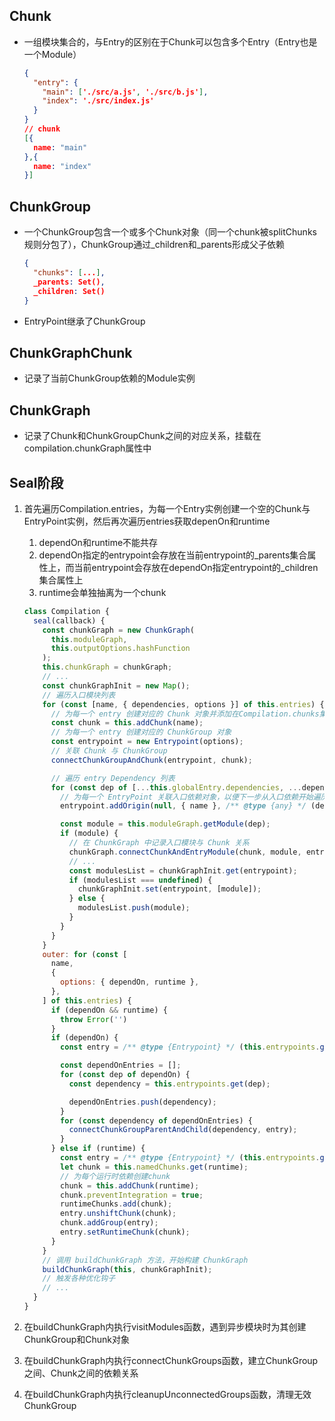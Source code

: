 ## Chunk

* 一组模块集合的，与Entry的区别在于Chunk可以包含多个Entry（Entry也是一个Module）
  ```JSON
  {
    "entry": {
      "main": ['./src/a.js', './src/b.js'],
      "index": './src/index.js'
    }
  }
  // chunk
  [{
    name: "main"
  },{
    name: "index"
  }]
  ```

## ChunkGroup

* 一个ChunkGroup包含一个或多个Chunk对象（同一个chunk被splitChunks规则分包了），ChunkGroup通过_children和_parents形成父子依赖
  ```JSON
  {
    "chunks": [...],
    _parents: Set(),
    _children: Set() 
  }
  ```
* EntryPoint继承了ChunkGroup

## ChunkGraphChunk

* 记录了当前ChunkGroup依赖的Module实例

## ChunkGraph

* 记录了Chunk和ChunkGroupChunk之间的对应关系，挂载在compilation.chunkGraph属性中

## Seal阶段

1. 首先遍历Compilation.entries，为每一个Entry实例创建一个空的Chunk与EntryPoint实例，然后再次遍历entries获取depenOn和runtime

   1. dependOn和runtime不能共存
   2. dependOn指定的entrypoint会存放在当前entrypoint的_parents集合属性上，而当前entrypoint会存放在dependOn指定entrypoint的_children集合属性上
   3. runtime会单独抽离为一个chunk

   ```JavaScript
   class Compilation {
     seal(callback) {
       const chunkGraph = new ChunkGraph(
         this.moduleGraph,
         this.outputOptions.hashFunction
       );
       this.chunkGraph = chunkGraph;
       // ...
       const chunkGraphInit = new Map();
       // 遍历入口模块列表
       for (const [name, { dependencies, options }] of this.entries) {
         // 为每一个 entry 创建对应的 Chunk 对象并添加在Compilation.chunks集合中
         const chunk = this.addChunk(name);
         // 为每一个 entry 创建对应的 ChunkGroup 对象
         const entrypoint = new Entrypoint(options);
         // 关联 Chunk 与 ChunkGroup
         connectChunkGroupAndChunk(entrypoint, chunk);

         // 遍历 entry Dependency 列表
         for (const dep of [...this.globalEntry.dependencies, ...dependencies]) {
           // 为每一个 EntryPoint 关联入口依赖对象，以便下一步从入口依赖开始遍历其它模块
           entrypoint.addOrigin(null, { name }, /** @type {any} */ (dep).request);

           const module = this.moduleGraph.getModule(dep);
           if (module) {
             // 在 ChunkGraph 中记录入口模块与 Chunk 关系
             chunkGraph.connectChunkAndEntryModule(chunk, module, entrypoint);
             // ...
             const modulesList = chunkGraphInit.get(entrypoint);
             if (modulesList === undefined) {
               chunkGraphInit.set(entrypoint, [module]);
             } else {
               modulesList.push(module);
             }
           }
         }
       }
       outer: for (const [
         name,
         {
           options: { dependOn, runtime },
         },
       ] of this.entries) {
         if (dependOn && runtime) {
           throw Error('')
         }
         if (dependOn) {
           const entry = /** @type {Entrypoint} */ (this.entrypoints.get(name));

           const dependOnEntries = [];
           for (const dep of dependOn) {
             const dependency = this.entrypoints.get(dep);

             dependOnEntries.push(dependency);
           }
           for (const dependency of dependOnEntries) {
             connectChunkGroupParentAndChild(dependency, entry);
           }
         } else if (runtime) {
           const entry = /** @type {Entrypoint} */ (this.entrypoints.get(name));
           let chunk = this.namedChunks.get(runtime);
           // 为每个运行时依赖创建chunk
           chunk = this.addChunk(runtime);
           chunk.preventIntegration = true;
           runtimeChunks.add(chunk);
           entry.unshiftChunk(chunk);
           chunk.addGroup(entry);
           entry.setRuntimeChunk(chunk);
         }
       }
       // 调用 buildChunkGraph 方法，开始构建 ChunkGraph
       buildChunkGraph(this, chunkGraphInit);
       // 触发各种优化钩子
       // ...
     }
   }
   ```
2. 在buildChunkGraph内执行visitModules函数，遇到异步模块时为其创建ChunkGroup和Chunk对象
3. 在buildChunkGraph内执行connectChunkGroups函数，建立ChunkGroup之间、Chunk之间的依赖关系
4. 在buildChunkGraph内执行cleanupUnconnectedGroups函数，清理无效ChunkGroup

